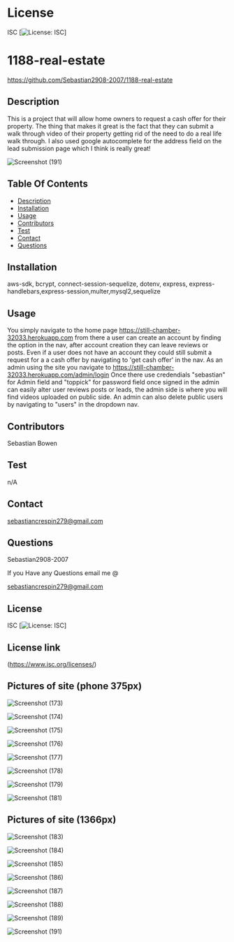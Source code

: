 # License
 ISC
[![License: ISC](https://img.shields.io/badge/License-ISC-blue.svg)]
                 
      

# 1188-real-estate
 https://github.com/Sebastian2908-2007/1188-real-estate
 ## Description

This is a project that will allow home owners to request a cash offer for their property. The thing that makes it great is the fact that they can submit a walk through video of their property getting rid of the need to do a real life walk through. I also used google autocomplete for the address field on the lead submission page which I think is really great!

![Screenshot (191)](https://user-images.githubusercontent.com/77297220/159556482-46112dcb-f114-4f1e-9308-b28f27c59028.png)
    
 ## Table Of Contents
* [Description](#description)
* [Installation](#installation)
* [Usage](#usage)
* [Contributors](#contributors)
* [Test](#test)
* [Contact](#contact)
* [Questions](#questions)
    
 ## Installation

aws-sdk, bcrypt, connect-session-sequelize, dotenv, express, express-handlebars,express-session,multer,mysql2,sequelize

## Usage
 You simply navigate to the home page https://still-chamber-32033.herokuapp.com  from there a user can create an account by finding the option in the nav, after account creation they can leave reviews or posts. Even if a user does not have an account they could still submit a request for a a cash offer by navigating to 'get cash offer' in the nav. As an admin using the site you navigate to https://still-chamber-32033.herokuapp.com/admin/login  Once there use credendials "sebastian" for Admin field and "toppick" for password field once signed in the admin can easily alter user reviews posts or leads, the admin side is where you will find videos uploaded on public side. An admin can also delete public users by navigating to "users" in the dropdown nav.

 ## Contributors

  Sebastian Bowen

 ## Test 

 n/A
    
## Contact

 sebastiancrespin279@gmail.com

## Questions

 Sebastian2908-2007

If you Have any Questions email me @

sebastiancrespin279@gmail.com


## License
ISC 
[![License: ISC](https://img.shields.io/badge/License-ISC-blue.svg)]

## License link
(https://www.isc.org/licenses/)   

## Pictures of site (phone 375px)
![Screenshot (173)](https://user-images.githubusercontent.com/77297220/159547757-f0f36d7f-99d8-4a99-b8dd-57bd334f57da.png)

![Screenshot (174)](https://user-images.githubusercontent.com/77297220/159547775-a6645abb-3cfc-480f-949a-5469b15c5cef.png)

![Screenshot (175)](https://user-images.githubusercontent.com/77297220/159547787-a3e7c9e8-fba8-4dc3-b6d9-4bde6dc83ad5.png)

![Screenshot (176)](https://user-images.githubusercontent.com/77297220/159547793-a0b42b01-a0cb-46d9-8260-1cfaafa12965.png)

![Screenshot (177)](https://user-images.githubusercontent.com/77297220/159547802-114d8bb4-43ea-461d-8809-9a51bca5e20d.png)

![Screenshot (178)](https://user-images.githubusercontent.com/77297220/159547820-4fc2cee1-b0b0-44d0-9c39-82e3b3701dc3.png)

![Screenshot (179)](https://user-images.githubusercontent.com/77297220/159547841-32518165-d451-409e-a9a5-09d16a0d514b.png)

![Screenshot (181)](https://user-images.githubusercontent.com/77297220/159547881-d407833c-1f46-4ec3-9310-8bd602c490ff.png)

## Pictures of site (1366px)

![Screenshot (183)](https://user-images.githubusercontent.com/77297220/159550589-5e0f08b5-ba4c-4dcc-a312-5090f79fcd56.png)

![Screenshot (184)](https://user-images.githubusercontent.com/77297220/159550599-ad35096a-2b2f-4a10-a48b-4d1cf16a3e97.png)

![Screenshot (185)](https://user-images.githubusercontent.com/77297220/159550624-3f9ad111-797b-462c-85a9-01e1df7c8c75.png)

![Screenshot (186)](https://user-images.githubusercontent.com/77297220/159550635-0d1fc980-2009-43ae-8454-55db7eda8d7d.png)

![Screenshot (187)](https://user-images.githubusercontent.com/77297220/159550640-d71b6c20-0906-4c6a-9126-eda3346dacef.png)

![Screenshot (188)](https://user-images.githubusercontent.com/77297220/159550658-e9c91e29-4e34-4227-8496-8b8431a13600.png)

![Screenshot (189)](https://user-images.githubusercontent.com/77297220/159550671-4aed1e6d-b2d9-47fe-ac65-2bbf2e8bbc72.png)

![Screenshot (191)](https://user-images.githubusercontent.com/77297220/159550683-a92247da-85d1-4eb6-81a7-801333b9f492.png)

